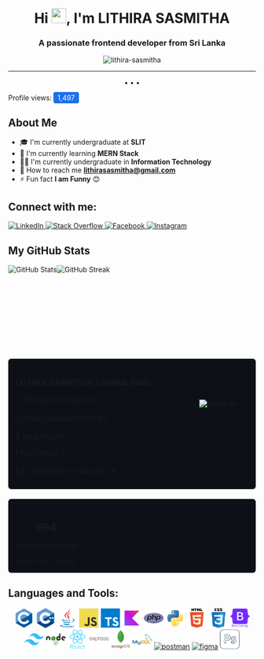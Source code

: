 <!-- GitHub Profile README.md -->

<div align="center">

# Hi <img src="https://raw.githubusercontent.com/MartinHeinz/MartinHeinz/master/wave.gif" width="30px" height="30px">, I'm LITHIRA SASMITHA

### A passionate frontend developer from Sri Lanka

<p align="center">
  <img src="https://komarev.com/ghpvc/?username=lithira-sasmitha&label=Profile%20views&color=0e75b6&style=flat" alt="lithira-sasmitha" />
</p>

---

</div>

<div align="center">
  
  • • •
  
</div>

<div align="left">
  <span>Profile views:</span>
  <span style="background-color: #1f6feb; color: white; padding: 3px 8px; border-radius: 4px;">1,497</span>
</div>

## About Me

* 🎓 I'm currently undergraduate at **SLIT**
* 🌱 I'm currently learning **MERN Stack**
* 👨‍💻 I'm currently undergraduate in **Information Technology**
* 📧 How to reach me **lithirasasmitha@gmail.com**
* ⚡ Fun fact **I am Funny** 😊

## Connect with me:

<div align="left">
  <a href="https://linkedin.com/in/lithira-sasmitha" target="_blank">
    <img src="https://raw.githubusercontent.com/rahuldkjain/github-profile-readme-generator/master/src/images/icons/Social/linked-in-alt.svg" alt="LinkedIn" height="30" width="40" />
  </a>
  <a href="https://stackoverflow.com/users/lithira-sasmitha" target="_blank">
    <img src="https://raw.githubusercontent.com/rahuldkjain/github-profile-readme-generator/master/src/images/icons/Social/stack-overflow.svg" alt="Stack Overflow" height="30" width="40" />
  </a>
  <a href="https://fb.com/lithira.sasmitha.vidanagama" target="_blank">
    <img src="https://raw.githubusercontent.com/rahuldkjain/github-profile-readme-generator/master/src/images/icons/Social/facebook.svg" alt="Facebook" height="30" width="40" />
  </a>
  <a href="https://instagram.com/lithira.sasmitha" target="_blank">
    <img src="https://raw.githubusercontent.com/rahuldkjain/github-profile-readme-generator/master/src/images/icons/Social/instagram.svg" alt="Instagram" height="30" width="40" />
  </a>
</div>

## My GitHub Stats

<div align="center" style="display: flex; margin-bottom: 20px;">
  <img src="https://github-readme-stats.vercel.app/api?username=lithira-sasmitha&show_icons=true&theme=dark&hide_border=true&count_private=true" alt="GitHub Stats" height="170" />
  <img src="https://github-readme-streak-stats.herokuapp.com/?user=lithira-sasmitha&theme=dark&hide_border=true" alt="GitHub Streak" height="170" />
</div>

<div style="background-color: #0d1117; border-radius: 6px; padding: 15px; margin-bottom: 20px;">
  <div style="display: flex; justify-content: space-between;">
    <div>
      <h3>LITHIRA SASMITHA's GitHub Stats</h3>
      <p>⭐ Total Stars Earned: 76</p>
      <p>🕒 Total Commits (2025): 62</p>
      <p>🔄 Total PRs: 41</p>
      <p>❗ Total Issues: 1</p>
      <p>👨‍💻 Contributed to (last year): 4</p>
    </div>
    <div style="display: flex; align-items: center; justify-content: center;">
      <img src="https://raw.githubusercontent.com/lithira-sasmitha/lithira-sasmitha/main/assets/grade-b-plus.svg" width="100" height="100" alt="Grade B+" />
    </div>
  </div>
</div>

<div style="background-color: #0d1117; border-radius: 6px; padding: 15px; margin-bottom: 20px;">
  <div style="display: flex; justify-content: space-between;">
    <div style="text-align: center;">
      <h2>694</h2>
      <p>Total Contributions</p>
      <small>Feb 7, 2022 - Present</small>
    </div>
  </div>
</div>



## Languages and Tools:

<p align="center">
  <a href="#"><img src="https://raw.githubusercontent.com/devicons/devicon/master/icons/c/c-original.svg" alt="c" width="40" height="40"/></a>
  <a href="#"><img src="https://raw.githubusercontent.com/devicons/devicon/master/icons/cplusplus/cplusplus-original.svg" alt="cplusplus" width="40" height="40"/></a>
  <a href="#"><img src="https://raw.githubusercontent.com/devicons/devicon/master/icons/java/java-original.svg" alt="java" width="40" height="40"/></a>
  <a href="#"><img src="https://raw.githubusercontent.com/devicons/devicon/master/icons/javascript/javascript-original.svg" alt="javascript" width="40" height="40"/></a>
  <a href="#"><img src="https://raw.githubusercontent.com/devicons/devicon/master/icons/typescript/typescript-original.svg" alt="typescript" width="40" height="40"/></a>
  <a href="#"><img src="https://raw.githubusercontent.com/devicons/devicon/master/icons/kotlin/kotlin-original.svg" alt="kotlin" width="40" height="40"/></a>
  <a href="#"><img src="https://raw.githubusercontent.com/devicons/devicon/master/icons/php/php-original.svg" alt="php" width="40" height="40"/></a>
  <a href="#"><img src="https://raw.githubusercontent.com/devicons/devicon/master/icons/python/python-original.svg" alt="python" width="40" height="40"/></a>
  <a href="#"><img src="https://raw.githubusercontent.com/devicons/devicon/master/icons/html5/html5-original-wordmark.svg" alt="html5" width="40" height="40"/></a>
  <a href="#"><img src="https://raw.githubusercontent.com/devicons/devicon/master/icons/css3/css3-original-wordmark.svg" alt="css3" width="40" height="40"/></a>
  <a href="#"><img src="https://raw.githubusercontent.com/devicons/devicon/master/icons/bootstrap/bootstrap-plain-wordmark.svg" alt="bootstrap" width="40" height="40"/></a>
  <a href="#"><img src="https://raw.githubusercontent.com/devicons/devicon/master/icons/tailwindcss/tailwindcss-plain.svg" alt="tailwind" width="40" height="40"/></a>
  <a href="#"><img src="https://raw.githubusercontent.com/devicons/devicon/master/icons/nodejs/nodejs-original-wordmark.svg" alt="nodejs" width="40" height="40"/></a>
  <a href="#"><img src="https://raw.githubusercontent.com/devicons/devicon/master/icons/react/react-original-wordmark.svg" alt="react" width="40" height="40"/></a>
  <a href="#"><img src="https://raw.githubusercontent.com/devicons/devicon/master/icons/express/express-original-wordmark.svg" alt="express" width="40" height="40"/></a>
  <a href="#"><img src="https://raw.githubusercontent.com/devicons/devicon/master/icons/mongodb/mongodb-original-wordmark.svg" alt="mongodb" width="40" height="40"/></a>
  <a href="#"><img src="https://raw.githubusercontent.com/devicons/devicon/master/icons/mysql/mysql-original-wordmark.svg" alt="mysql" width="40" height="40"/></a>
  <a href="#"><img src="https://www.vectorlogo.zone/logos/getpostman/getpostman-icon.svg" alt="postman" width="40" height="40"/></a>
  <a href="#"><img src="https://www.vectorlogo.zone/logos/figma/figma-icon.svg" alt="figma" width="40" height="40"/></a>
  <a href="#"><img src="https://raw.githubusercontent.com/devicons/devicon/master/icons/photoshop/photoshop-line.svg" alt="photoshop" width="40" height="40"/></a>
</p>



